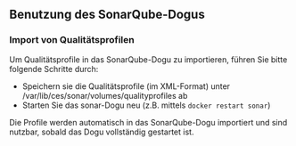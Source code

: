 ## Benutzung des SonarQube-Dogus

### Import von Qualitätsprofilen


Um Qualitätsprofile in das SonarQube-Dogu zu importieren, führen Sie bitte folgende Schritte durch:

- Speichern sie die Qualitätsprofile (im XML-Format) unter /var/lib/ces/sonar/volumes/qualityprofiles ab
- Starten Sie das sonar-Dogu neu (z.B. mittels `docker restart sonar`)


Die Profile werden automatisch in das SonarQube-Dogu importiert und sind nutzbar, sobald das Dogu vollständig gestartet ist.